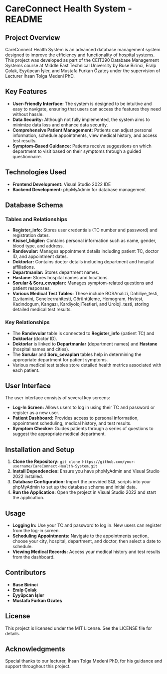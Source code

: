 # CareConnect Health System - README

## Project Overview
CareConnect Health System is an advanced database management system designed to improve the efficiency and functionality of hospital systems. This project was developed as part of the CEIT390 Database Management Systems course at Middle East Technical University by Buse Birinci, Eralp Çolak, Eyyüpcan İşler, and Mustafa Furkan Özateş under the supervision of Lecturer İhsan Tolga Medeni PhD.

## Key Features
- **User-Friendly Interface:** The system is designed to be intuitive and easy to navigate, ensuring that users can access the features they need without hassle.
- **Data Security:** Although not fully implemented, the system aims to minimize data loss and enhance data security.
- **Comprehensive Patient Management:** Patients can adjust personal information, schedule appointments, view medical history, and access test results.
- **Symptom-Based Guidance:** Patients receive suggestions on which department to visit based on their symptoms through a guided questionnaire.

## Technologies Used
- **Frontend Development:** Visual Studio 2022 IDE
- **Backend Development:** phpMyAdmin for database management

## Database Schema
### Tables and Relationships
- **Register_info:** Stores user credentials (TC number and password) and registration dates.
- **Kisisel_bilgiler:** Contains personal information such as name, gender, blood type, and address.
- **Randevular:** Manages appointment details including patient TC, doctor ID, and appointment dates.
- **Doktorlar:** Contains doctor details including department and hospital affiliations.
- **Departmanlar:** Stores department names.
- **Hastane:** Stores hospital names and locations.
- **Sorular & Soru_cevapları:** Manages symptom-related questions and patient responses.
- **Various Medical Test Tables:** These include BOSAnalizi, Dahiliye_testi, D_vitamini, Genelcerrahitesti, Görüntüleme, Hemogram, Hıvtest, Kadındogum, Kangazı, KardiyolojiTestleri, and Uroloji_testi, storing detailed medical test results.

### Key Relationships
- The **Randevular** table is connected to **Register_info** (patient TC) and **Doktorlar** (doctor ID).
- **Doktorlar** is linked to **Departmanlar** (department names) and **Hastane** (hospital names and cities).
- The **Sorular** and **Soru_cevapları** tables help in determining the appropriate department for patient symptoms.
- Various medical test tables store detailed health metrics associated with each patient.

## User Interface
The user interface consists of several key screens:
- **Log-In Screen:** Allows users to log in using their TC and password or register as a new user.
- **Patient Dashboard:** Provides access to personal information, appointment scheduling, medical history, and test results.
- **Symptom Checker:** Guides patients through a series of questions to suggest the appropriate medical department.

## Installation and Setup
1. **Clone the Repository:** `git clone https://github.com/your-username/CareConnect-Health-System.git`
2. **Install Dependencies:** Ensure you have phpMyAdmin and Visual Studio 2022 installed.
3. **Database Configuration:** Import the provided SQL scripts into your phpMyAdmin to set up the database schema and initial data.
4. **Run the Application:** Open the project in Visual Studio 2022 and start the application.

## Usage
- **Logging In:** Use your TC and password to log in. New users can register from the log-in screen.
- **Scheduling Appointments:** Navigate to the appointments section, choose your city, hospital, department, and doctor, then select a date to schedule.
- **Viewing Medical Records:** Access your medical history and test results from the dashboard.

## Contributors
- **Buse Birinci**
- **Eralp Çolak**
- **Eyyüpcan İşler**
- **Mustafa Furkan Özateş**

## License
This project is licensed under the MIT License. See the LICENSE file for details.

## Acknowledgments
Special thanks to our lecturer, İhsan Tolga Medeni PhD, for his guidance and support throughout this project.

